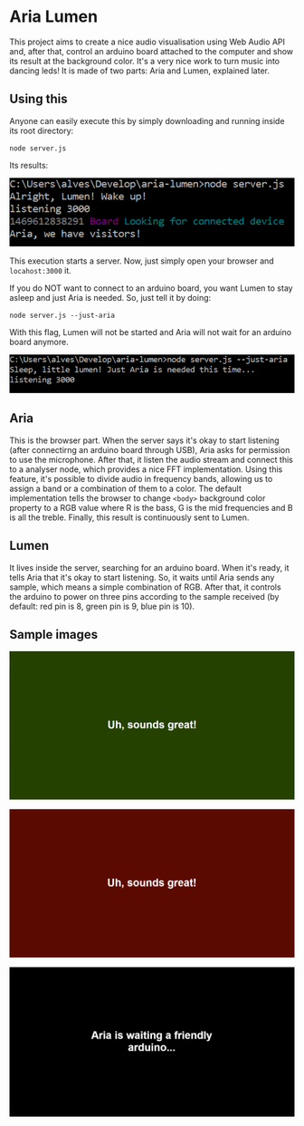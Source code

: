 # Aria Lumen
This project aims to create a nice audio visualisation using Web Audio API and, after that, control an arduino board attached to the computer and show its result at the background color. It's a very nice work to turn music into dancing leds! It is made of two parts: Aria and Lumen, explained later.

## Using this
Anyone can easily execute this by simply downloading and running inside its root directory:
```
node server.js
```

Its results:

![Startup with lumen](https://github.com/ItsMeAlves/aria-lumen/blob/master/images/with-lumen.png?raw=true)

This execution starts a server. Now, just simply open your browser and `locahost:3000` it.

If you do NOT want to connect to an arduino board, you want Lumen to stay asleep and just Aria is needed. So, just tell it by doing:

```
node server.js --just-aria
```
With this flag, Lumen will not be started and Aria will not wait for an arduino board anymore. 

![Startup without lumen](https://github.com/ItsMeAlves/aria-lumen/blob/master/images/without-lumen.png?raw=true)

## Aria
This is the browser part. When the server says it's okay to start listening (after connectirng an arduino board through USB), Aria asks for permission to use the microphone. After that, it listen the audio stream and connect this to a analyser node, which provides a nice FFT implementation. Using this feature, it's possible to divide audio in frequency bands, allowing us to assign a band or a combination of them to a color. The default implementation tells the browser to change `<body>` background color property to a RGB value where R is the bass, G is the mid frequencies and B is all the treble. Finally, this result is continuously sent to Lumen.

## Lumen
It lives inside the server, searching for an arduino board. When it's ready, it tells Aria that it's okay to start listening. So, it waits until Aria sends any sample, which means a simple combination of RGB. After that, it controls the arduino to power on three pins according to the sample received (by default: red pin is 8, green pin is 9, blue pin is 10).

## Sample images

![Aria Sample](https://github.com/ItsMeAlves/aria-lumen/blob/master/images/sample2.png?raw=true)

![Aria Sample](https://github.com/ItsMeAlves/aria-lumen/blob/master/images/sample1.png?raw=true)

![Aria waiting for arduino](https://github.com/ItsMeAlves/aria-lumen/blob/master/images/aria-waiting.png?raw=true)
